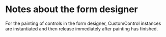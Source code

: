 # Notes about the form designer
For the painting of controls in the form designer, CustomControl instances are instantiated and then release immediately after painting has finished.